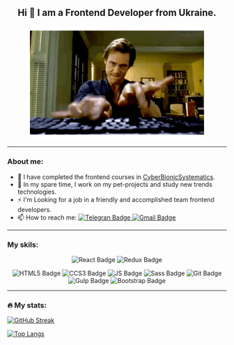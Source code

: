 <div align="center">

<h2>  Hi 👋 I am a Frontend Developer from Ukraine.</h2>

<div>
    <img src="gif/gif-funny-work-21.webp" width="400px" />
</div>

</div>



---


<h3>About me:</h3>

- 🌱 I have completed the frontend courses in <a href="https://edu.cbsystematics.com/ru">CyberBionicSystematics</a>.
- 🔭 In my spare time, I work on my pet-projects and study new trends technologies.
- ⚡ I'm Looking for a job in a friendly and accomplished team frontend developers.
- 📫 How to reach me: <a href="https://t.me/slipoyGo">
  <img src="https://img.shields.io/badge/Telegram-blue?style=flat&logo=telegram&logoColor=white" alt="Telegran Badge" />
  </a> <a href="mailto:slipoy.go@gmail.com">
  <img src="https://img.shields.io/badge/Gmail-red?style=flat&logo=gmail&logoColor=be2b21" alt="Gmail Badge" />
  </a>


---


<h3>My skils:</h3>

<div align="center">
<img height="32px" src="https://img.shields.io/badge/React-black?style=for-the-badge&logo=react&logoColor=" alt="React Badge" />
<img height="32px" src="https://img.shields.io/badge/Redux-black?style=for-the-badge&logo=redux&logoColor=" alt="Redux Badge" />

[//]: # (<img height="32px" src="https://img.shields.io/badge/Vue-black?style=for-the-badge&logo=vue.js&logoColor=" alt="Vue Badge" />)
[//]: # (<img height="32px" src="https://img.shields.io/badge/Vuetify-black?style=for-the-badge&logo=vuetify&logoColor=" alt="Vuetify Badge" />)
<img height="32px" src="https://img.shields.io/badge/HTML5-black?style=for-the-badge&logo=html5&logoColor=" alt="HTML5 Badge" />
<img height="32px" src="https://img.shields.io/badge/CCS3-black?style=for-the-badge&logo=css3&logoColor=" alt="CCS3 Badge" />
<img height="32px" src="https://img.shields.io/badge/JavaScript-black?style=for-the-badge&logo=javascript&logoColor=" alt="JS Badge" />
<img height="32px" src="https://img.shields.io/badge/Sass-black?style=for-the-badge&logo=sass&logoColor=pink" alt="Sass Badge" />
<img height="32px" src="https://img.shields.io/badge/Git-black?style=for-the-badge&logo=git&logoColor=" alt="Git Badge" />
<img height="32px" src="https://img.shields.io/badge/Gulp-black?style=for-the-badge&logo=gulp&logoColor=" alt="Gulp Badge" />
<img height="32px" src="https://img.shields.io/badge/Bootstrap-black?style=for-the-badge&logo=bootstrap&logoColor=" alt="Bootstrap Badge" />

[//]: # (<img height="32px" src="https://img.shields.io/badge/Node.js-black?style=for-the-badge&logo=node.js&logoColor=" alt="NodeJS Badge" />)
</div>

---

<h3>🔥 My stats:</h3>

[![GitHub Streak](https://streak-stats.demolab.com?user=Slipoy&theme=dark&hide_border=)](https://git.io/streak-stats)

[![Top Langs](https://github-readme-stats.vercel.app/api/top-langs/?username=Slipoy&langs_count=8&hide=PHP)](https://github.com/anuraghazra/github-readme-stats)&nbsp;&nbsp;&nbsp;&nbsp;